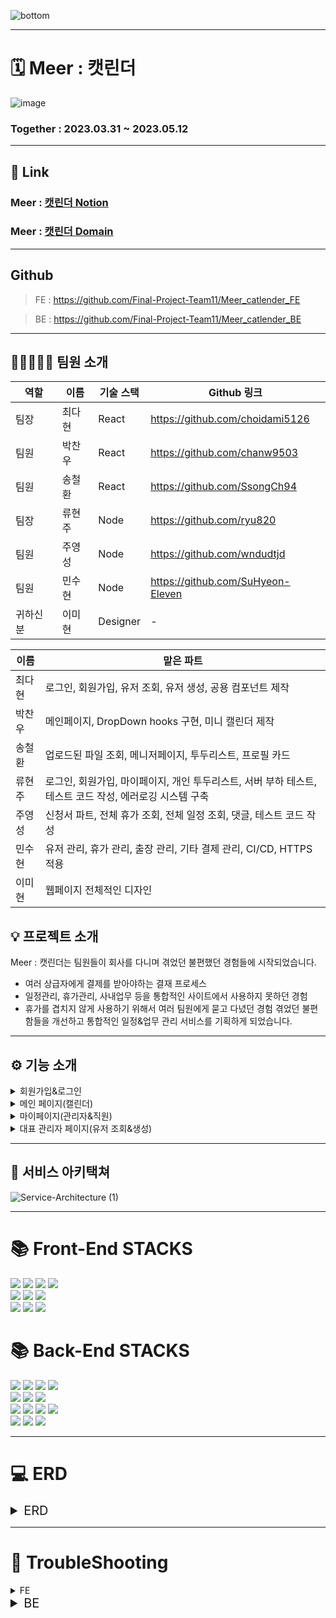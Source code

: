 ![bottom](https://github.com/Final-Project-Team11/Meer_catlender_FE/assets/124993422/c7aac152-34cd-40f2-ac32-2528b76f06c5)

---
# 🗓️ Meer : 캣린더
![image](https://github.com/Final-Project-Team11/Meer_catlender_FE/assets/124577334/eb462824-687b-485c-9223-0399ef3c82a4)

### Together : 2023.03.31 ~ 2023.05.12

---
## 🔗 Link

### Meer : [캣린더 Notion](https://magical-puppy-b7f.notion.site/Final_Project_Team11-Meer-71cb657348d24b188150a5e12df42b86)
### Meer : [캣린더 Domain](https://meercatlendar.store)
---
## Github

> FE : https://github.com/Final-Project-Team11/Meer_catlender_FE 

> BE : https://github.com/Final-Project-Team11/Meer_catlender_BE

---

## 🙋🏼‍♀️🙋🏼 팀원 소개 


| 역할 | 이름   | 기술 스택 |  Github 링크              |
| --- | ------ | --------- | ------------------------ |
| 팀장 | 최다현 | React     |  https://github.com/choidami5126 |
| 팀원 | 박찬우 | React     |  https://github.com/chanw9503 |
| 팀원 | 송철환 | React     |  https://github.com/SsongCh94 |
| 팀장 | 류현주 | Node      |  https://github.com/ryu820 |
| 팀원 | 주영성 | Node      |  https://github.com/wndudtjd |
| 팀원 | 민수현 | Node      |  https://github.com/SuHyeon-Eleven |
| 귀하신 분 | 이미현 | Designer   | -                        |

| 이름 | 맡은 파트 |
| --- | --------- |
| 최다현 | 로그인, 회원가입, 유저 조회, 유저 생성, 공용 컴포넌트 제작 |
| 박찬우 | 메인페이지, DropDown hooks 구현, 미니 캘린더 제작 |
| 송철환 | 업로드된 파일 조회, 메니저페이지, 투두리스트, 프로필 카드 |
| 류현주 | 로그인, 회원가입, 마이페이지, 개인 투두리스트, 서버 부하 테스트, 테스트 코드 작성, 에러로깅 시스템 구축 |
| 주영성 | 신청서 파트, 전체 휴가 조회, 전체 일정 조회, 댓글, 테스트 코드 작성 |
| 민수현 | 유저 관리, 휴가 관리, 출장 관리, 기타 결제 관리, CI/CD, HTTPS적용 |
| 이미현 | 웹페이지 전체적인 디자인 |


## 💡 프로젝트 소개 
Meer : 캣린더는 팀원들이 회사를 다니며 겪었던 불편했던 경험들에 시작되었습니다.

- 여러 상급자에게 결제를 받아야하는 결재 프로세스
- 일정관리, 휴가관리, 사내업무 등을 통합적인 사이트에서 사용하지 못하던 경험
- 휴가를 겹치지 않게 사용하기 위해서 여러 팀원에게 묻고 다녔던 경험
겪었던 불편함들을 개선하고 통합적인 일정&업무 관리 서비스를 기획하게 되었습니다.

---

## ⚙️ 기능 소개

<details>
<summary>회원가입&로그인</summary>

- 회원가입은 `대표 관리자`만 가능합니다.
  
- 대표 관리자는 회원가입 후 좌측 상단 카트 박스에 `유저 관리`를 통해 유저 조회&생성 페이지로 이동하여 `기존 유저를 조회` 하거나 `신규 유저를 생성`할 수 있습니다.
  
- 신규 유저 생성 시 비밀번호는 아이디와 같으며, `최초 로그인 시 변경`합니다.
</details>

<details>
<summary>메인 페이지(캘린더)</summary>

- 우측 상단 `Change Icon`을 통해 `일정 ←→ 휴가 탭`을 변경할 수 있습니다.
  
- 캘린더를 `클릭, 드래그` 하여 일정, 휴가를 생성할 수 있습니다.
  
- 일정 탭에서는 `회의, 이벤트, 출장, 미팅` ****중 선택하여 작성합니다.
  
- 파일을 첨부하거나, 팀원을 멘션할 수 있습니다.
  
- 우측 상단 드롭다운을 통해 `문서류(보고서, 회의록, 결제요청서)`를 작성할 수 있습니다.
  
- 휴가 탭에서는 `휴가, 반차, 연차, 병가`를 선택하여 작성할 수 있습니다.
  
- 좌측 Todo 보드를 통해 내 업무 리스트들을 작성하고, 확인할 수 있습니다.
  
  - **(마이페이지와 연동됩니다.)**
  
- 프로필 카드의 `수정 아이콘`을 통해, 유저의 정보를 수정할 수 있습니다.
  
</details>
  
 <details>
<summary>마이페이지(관리자&직원)</summary> 

- 프로필 카드의 기능은 메인 페이지와 동일합니다.
   
- Todo 리스트의 기능은 메인 페이지와 동일합니다.
   
- 상단 미니 캘린더로 `금주의 일정을 확인`할 수 있고 클릭 시 메인 페이지로 이동합니다.
   
- 좌측 하단 내가 올린 최근 휴가의 `승인, 반려, 대기중` 상태에 따라 아이콘이 변경됩니다.

- **언급된 일정** : 내가 멘션된 일정 리스트를 볼 수 있습니다.(관리자의 경우 모든 일정에 태그 됩니다.)
   
- **보고서** : 팀내에 작성된 보고서 리스트를 볼 수 있습니다.
  - 클릭 시 상세 내용 확인이 가능합니다.
   
- **출장관련/내가 올린 결재** : 
  1. `관리자` 직원이 올린 출장 일정을 확인하고 승인/반려 합니다.
  2. `직원` 내가 올린 결재 리스트와 승인/반려 상태를 확인할 수 있습니다.
   
- 휴가 요청 : 
  1. `관리자`의 경우에만 표출 됩니다. 팀원이 올린 휴가에 대해서 승인/반려 할 수 있습니다.
   
- **회의록, 보고서** : 팀내에 작성된 회의록과 보고서 리스트를 볼 수 있습니다.
  - 클릭 시 상세 내용 확인이 가능합니다
   
- **결재요청/ 내가 올린 파일** : 
  1. `관리자`직원이 올린 결재요청을 확인하고 승인/반려 할 수 있습니다. 
  2. `직원` 팀내에 내가 올린 파일 리스트를 볼 수 있습니다.
   
  </details>

 <details>
<summary>대표 관리자 페이지(유저 조회&생성)</summary> 

- 전체 유저를 조회할 수 있고, `팀별로 필터링, 이름으로 특정 유저를 검색`할 수 있습니다.
     
- 특정 유저 클릭 시 `상세 정보를 조회`할 수 있습니다
     
- 상세 조회 중 유저의 정보를 `수정, 삭제`할 수 있습니다.
     
- 신규 유저 계정을 `생성`할 수 있습니다.
 </details>
  
---
  
## 🧩 서비스 아키택쳐

![Service-Architecture (1)](https://github.com/Final-Project-Team11/Meer_catlender_FE/assets/124577334/2d549489-3aaf-40d2-902e-ecc28485db05)

---


<div align=left><h1>📚 Front-End STACKS</h1></div>
<div align=left> 
  <img src="https://img.shields.io/badge/typescript-3178C6?style=for-the-badge&logo=typescript&logoColor=white">
  <img src="https://img.shields.io/badge/axios-5A29E4?style=for-the-badge&logo=axios&logoColor=white">
  <img src="https://img.shields.io/badge/react-61DAFB?style=for-the-badge&logo=react&logoColor=white">
  <img src="https://img.shields.io/badge/vercel-000000?style=for-the-badge&logo=vercel&logoColor=white">
  <br>
  
  <img src="https://img.shields.io/badge/react query-FF4154?style=for-the-badge&logo=react query&logoColor=white">
  <img src="https://img.shields.io/badge/styled components-DB7093?style=for-the-badge&logo=styled components&logoColor=white">
  <img src="https://img.shields.io/badge/react hook form-EC5990?style=for-the-badge&logo=react hook form&logoColor=white">
  <br>
  
  <img src="https://img.shields.io/badge/react router-CA4245?style=for-the-badge&logo=react router&logoColor=white">
  <img src="https://img.shields.io/badge/recoil-000000?style=for-the-badge&logo=recoli&logoColor=white">
  <img src="https://img.shields.io/badge/toast ui calendar-FF6618?style=for-the-badge&logo=toast ui calendar&logoColor=white">
</div>

<div align=left><h1>📚 Back-End STACKS</h1></div>
<div align=left> 
  <img src="https://img.shields.io/badge/javascript-F7DF1E?style=for-the-badge&logo=javascript&logoColor=white">
  <img src="https://img.shields.io/badge/node.js-339933?style=for-the-badge&logo=node.js&logoColor=white">
  <img src="https://img.shields.io/badge/amazon ec2-FF9900?style=for-the-badge&logo=amazon ec2&logoColor=white">
  <img src="https://img.shields.io/badge/pm2-2B037A?style=for-the-badge&logo=pm2&logoColor=white">
  <br>
  
  <img src="https://img.shields.io/badge/json web tokens-000000?style=for-the-badge&logo=json web tokens&logoColor=white">
  <img src="https://img.shields.io/badge/sequelize-52B0E7?style=for-the-badge&logo=sequelize&logoColor=white">
  <img src="https://img.shields.io/badge/jest-C21325?style=for-the-badge&logo=jest&logoColor=white">
  <br>
  
  <img src="https://img.shields.io/badge/express-000000?style=for-the-badge&logo=express&logoColor=white">
  <img src="https://img.shields.io/badge/github actions-2088FF?style=for-the-badge&logo=github actions&logoColor=white">
  <img src="https://img.shields.io/badge/multer-F46519?style=for-the-badge&logo=multer&logoColor=white">
  <img src="https://img.shields.io/badge/amazon rds-527FFF?style=for-the-badge&logo=amazon rds&logoColor=white">
  <br>
  
  <img src="https://img.shields.io/badge/slack-4A154B?style=for-the-badge&logo=slack&logoColor=white">
  <img src="https://img.shields.io/badge/mysql-4479A1?style=for-the-badge&logo=mysql&logoColor=white">
  <img src="https://img.shields.io/badge/amazon s3-569A31?style=for-the-badge&logo=amazon s3&logoColor=white">
</div>

---

# 💻 ERD
<details>
<summary style="font-size: 20px;">ERD</summary>

![drawSQL-final-export-2023-05-05](https://github.com/Final-Project-Team11/Meer_catlender_BE/assets/70690690/0592d0d4-6398-4ece-be27-bf444222b154)
  
</details>

---

# 🔫 TroubleShooting
 <details>
<summary>FE</summary> 
  
  
<details>
<summary>TypeScript</summary> 
  
1. JavaScript는 모든 타입을 받을 수 있어 비교적 빠른 작업이 가능하지만, 가독성과 유지 보수 측면에서 단점이 존재
  
2. TypeScript는 JavaScript의 상위 집합 언어로, 정적 타입 검사와 코드 어시스트 기능 등을 제공하여 코드의 안정성과 가독성을 높여주는 장점을 가짐
    - TypeScript의 정적 타입 검사로 인해 코드가 더 안정적이며, 개발자들이 이해하기 쉬운 코드 작성 가능
  
3. TypeScript는 컴파일 타임에 오류를 잡을 수 있어서 런타임에 발생하는 오류를 미리 방지 가능
    - 컴파일 과정에서 발견되는 오류들로 인해 실행 전에 수정 가능하며, 런타임 오류 발생 확률 감소
  
4. TypeScript는 ES6 이상의 기능을 지원하므로 현재 수요되는 모던한 개발에 적합
    - 최신 JavaScript 기능과 함께 사용 가능하며, 더 나은 개발 경험 제공
  
5. 현재 취업 시장에서는 TypeScript 경험자에 대한 수요가 많으며, TypeScript를 경험하고 익히는 것은 취업 시장에서의 경쟁력을 높이는 데 도움이 될 것으로 예상됨
    - 기업들이 프로젝트의 안정성과 유지 보수를 위해 TypeScript를 선호하고, TypeScript에 익숙한 개발자들을 찾기 때문
  
6. TypeScript는 큰 프로젝트와 협업 시 효과적
    - 정적 타입으로 인해 프로젝트 규모가 커지거나 여러 개발자들과 협업할 때 유리함
    - 코드의 의도와 구조를 명확하게 표현하여 다른 개발자들이 이해하기 쉽게 함
  
7. TypeScript는 커뮤니티 지원이 강함
    - 많은 개발자들이 사용하고 지원하므로, 문제 해결이나 새로운 정보를 얻기 쉬움
        - 많은 라이브러리들이 TypeScript 지원을 제공하며, 타입 정의 파일이 다양하게 존재함
  
</details>
  
  
<details>
<summary>tanstack@react-query</summary> 
    
 1. 데이터 동기화 및 배경 업데이트
     - 데이터를 자동으로 동기화하고 배경에서 업데이트할 수 있습니다. 이를 통해 항상 최신 상태의 데이터를 보여줄 수 있습니다.
  
 2. 쿼리 결과 캐싱 및 공유
     - 동일한 쿼리를 여러 컴포넌트에서 사용할 때, 캐시된 결과를 자동으로 공유하여 중복 요청을 방지하고 성능을 향상시킬 수 있습니다.
  
 3. 복잡한 로딩 상태 처리 간소화
     - React Query는 로딩, 에러, 데이터 상태를 쉽게 관리할 수 있는 훅을 제공하여 복잡한 상태 처리를 간소화합니다.
  
 4. 쿼리 반복 및 자동화
     - 쿼리를 자동으로 반복하거나, 원하는 시점에 재요청할 수 있어서 사용자가 새로고침 없이 새로운 데이터를 확인할 수 있습니다.
  
 5. 데이터 패치 및 최적화
     - 데이터를 서버에서 패치한 후, 캐시를 최적화하고 관련 쿼리를 무효화하여 변경된 데이터를 반영할 수 있습니다.
  
 6. 지연 로딩 및 무한 스크롤 지원
     - React Query를 이용해 지연 로딩과 무한 스크롤 기능을 손쉽게 구현할 수 있습니다.
  
 7. 서버에서의 에러 처리
     - 서버에서 발생한 에러를 쉽게 처리할 수 있으며, 에러를 사용자에게 친절하게 전달할 수 있습니다.
  
 8. 개발자도구 지원
     - React Query Devtools 를 사용하면 쿼리와 캐시의 상태를 실시간으로 확인할 수 있어서, 문제를 파악하고 디버깅하기에 용이합니다.
     - 데브툴즈를 통해 쿼리를 강제로 리패치하거나, 캐시를 삭제하거나, 로딩 상태를 유지하며 다양한 상태를 미리 체크할 수 있습니다.
 </details>
   
 <details>
<summary>Recoil</summary> 
   
 - 기존에 React-Query만을 사용하여 데이터를 관리하고 있었습니다.
   - 그러나 **A작업에서는 B데이터의 일부분만 필요한 경우**가 있어서,각각의 쿼리를 사용하여 데이터를 불러오는 것이 번거로웠습니다.
   - 이로 인해 **전역 상태 관리를 도입하여 API 호출 비용을 절감**할 수 있다는 아이디어가 제시되었습니다.
 
 - Redux와 Recoil 중에서 선택을 고민하다가, 기술 매니저님들의 의견과 프로젝트 아키텍쳐를 고려하여 **Recoil**을 도입하기로 결정했습니다.
   - **프로젝트에서 관리해야 할 전역 데이터가 많지 않아서** Redux보다는 상대적으로 가볍고,
     공식문서가 한글화가 잘 되어 있어서 새로운 스택을 접하는 것이 용이할 것으로 판단했습니다.
     또한, 팀원 모두 Redux를 사용해 본 경험이 있어서 새로운 스택을 도입하는 것에 대한 의견 수렴이 가능했습니다.
 </details>
  
 <details>
<summary>TOAST UI CALENDAR</summary> 
     
<details>
<summary>Custom 제작 vs library 제작 비교</summary> 
  
 1. Calendar 사용에 있어서 library vs Custom 비교해보기 
  
- Library를 사용했을 때 필요사항

- [x]  라이브러리를 쓸 수 있는지?

- [x]  라이브러리가 내가 원하는데로 열리는지?

- [x]  Custom으로 CSS 변경이 되는지?

- [x]  서버와 연동해서 데이터를 주고받고 할 수 있는지?

- [x]  기존에 와이어프레임에서 디자인 한 내용이 적용 되는지?

- Custom 했을 때 필요사항

- [x]  달력의 기능을 낼 수 있는지?

- [x]  원하는 기능을 적용할 수 있는지?

- [ ]  기간내에 모든 기능을 적용할 수 있는지?(애매)

- [ ]  Library보다 더 나은 기능을 만들 수 있는지? (애매)

**※ 달력부분은 이번 프로젝트내에 있어 핵심기능이기 때문에**
        
**더 나은 서비스 제공을 위해 library를 사용할 예정**
        
 </details>

### TOAST UI CALENDAR 선정 이유
    
- 무료 및 오픈 소스 :
   “Toast UI Calendar”는 무료이면서 오픈소스 라이센스를 가지고 있어서 자유롭게 사용하고 수정 가능
   
- 다양한 확장 기능 :
   - "Toast UI Calendar"는 다양한 확장 기능을 제공하여 개발자가 쉽게 캘린더를 확장하고 커스터마이징 가능
   - 주간/월간/연간 등 다양한 뷰 모드, 드래그 앤 드롭을 통한 이벤트 이동 및 크기 조절  등의 기능을 제공
   
- 사용성
   - "Toast UI Calendar"는 사용자 친화적인 인터페이스와 직관적인 사용성을 제공
   - 쉽게 이벤트를 추가, 수정, 삭제할 수 있고, 다양한 일정을 시간대별로 표시하고 관리 가능
   
- 유연한 커스터마이징:
   - "Toast UI Calendar"는 날짜와 시간에 대한 포맷, 이벤트의 색상 및 아이콘 등을 커스터마이징
   - 디자인 요구사항에 맞게 캘린더를 변경 가능
   
- 기간내 완성도 :
   - 기간내에 Custom 제작과 libaray 사용을 고려 했을때 더 나은 방향으로 선택
   
 </details>
   <details>
<summary>Vercel</summary> 
     
- 빠른 배포 : Vercel은 글로벌 CDN(Content Delivery NetWork)을 사용하여 전 세계적으로 빠른 속도로 배포 속도로 배포 할 수 있습니다.
     
- 무료 SSL(https:) 인증서 : Vercel  무료 SSL 인증서를 제공하고 있습니다.
     
- CI/CD 지원 : Vercel은 Github과 같은 버전 관리 시스템과 통합하여 자동화된 CI/CD 를 지원합니다.
     
- 무료 호스팅 : Vercel은 매우 높은 수준의 무료 호스팅을 제공합니다.
  
- Vercel은 React로 구축된 웹사이트나 애플리케이션을 배포하고 관리하기에 이상적인 플랫폼
     
 </details>
   
<details>
<summary>React-Hook-Form</summary> 
       
- 특정 페이지들에서 Input 태그를 자주 사용하고 있는데, Commom-Component를 구축하여 사용하고, 컴포넌트를 분리해도 코드 간소화에 한계를 느껴 도입하게 되었습니다.

- 도입하면서 현재까지 얻은 이점은 다음과 같습니다.

1. **state 관리가 필요 없어졌습니다.** 이전에는 각각의 Input 태그에 대해 state를 정의하고, onChange 이벤트 핸들러를 작성하여 값을 업데이트 해주는 작업이 필요했습니다.
       React-Hook-Form을 도입 하면서 이 작업들이 필요 없어졌습니다.

2. Input 태그마다 고정적으로 사용되던 value와 onChange가 빠지면서 **Input 태그마다 코드가 2줄씩 감소하였습니다.**
       
3. **내장 함수를 통해** 유효성 검사, 필드의 값 추출 등 유용한 기능을 사용할 수 있습니다.
       이는 기존에는 각각의 Input 태그에 대해 별도로 구현해야 했던 기능이었습니다.
       또한, 추가적으로 사용 가능한 기능들이 있는지 파악하고 있습니다.
       
4. React-Hook_Form를 사용함으로서 **비제어 컴포넌트**를 다루게 되는데 이때 입력 필드의 상태를 State에 저장하지 않고
       React-Hook-Form이 내부적으로 유지함으로 입력필드가 변경되어도, State가 업데이트 되지 않아 **리렌더링을 줄일 수 있습니다.**
 </details>
  
</details>

<details>
  <summary style="font-size: 20px;">BE</summary>
  <details>
    <summary style="font-size: 20px;">Transaction</summary>
	  
 **문제점1**

- try-catch 구문을 사용해서 트랜잭션을 적용해주었는데 commit은 잘 되지만 rollback이 적용되지 않는다

```jsx
try {
    const { 받아올 내용 } = req.body;
    const t = await sequelize.transaction({
    	isolationLevel: Transaction.ISOLATION_LEVELS.READ_COMMITTED, // 트랜잭션 격리 수준을 설정합니다.
	});
   
    await Companys.create({
	// 생성할 내용
    },{ transaction: t })

    await Users.create({
	// 생성할 내용
    },{ transaction: t })

    await t.commit();
    return res.status(200).json({ message: "회원가입에 성공하였습니다." })
} catch (err) {
    await t.rollback();
    next(err)
}
```

**해결 방법**

- try - catch 문에서 트렌젝션을 사용해줄 때 트렌젝션의 정의가 try 구문안에 들어가 있어서 catch 구문에서 사용할 수 없어진게 원인이었다

```jsx
const t = await sequelize.transaction({
    isolationLevel: Transaction.ISOLATION_LEVELS.READ_COMMITTED, // 트랜잭션 격리 수준을 설정합니다.
});
try {
    const { 받아올 내용 } = req.body;
    await Companys.create({
	// 생성할 내용
    },{ transaction: t })

    await Users.create({
	// 생성할 내용
    },{ transaction: t })

    await t.commit();
    return res.status(200).json({ message: "회원가입에 성공하였습니다." })
} catch (err) {
    await t.rollback();
    next(err)
}
```

 **문제점 2**

- 3 layer architecture pattern 을 적용해 준 이후에 다시 트랜잭션을 적용하려고 service 단에서 트랜잭션을 설정해주었다.service 단에서 try-catch 구문을 사용해서 정리를 해줬더니 에러가 생겼을 때 **Executing (690518fe-dd6b-406b-90eb-57ee0b951f0c): ROLLBACK;** 이라는 쿼리문이 날아가는 것을 확인할 수 있었다.하지만!!! 쿼리문만 날아가고 실제로 롤백이 되지 않고 있었다.

 **해결 방법 2**

- 코드의 흐름이 route → controller → service → repository → service → controller → route 방향으로 움직이기 때문에 아무리 트렌젝션 설정을 service에서 해줘도 repository 에서 실행이 되버린것이다. repository 에서 해당 메소드들에 { transaction: t } 설정을 해주었더니 repository 의 메소드들도 다 트랜젝션으로 묶여서 정상 작동하는 것을 확인할 수 있었다
  </details>
  <details>
    <summary style="font-size: 20px;">한글 제목 파일 업로드</summary>
	  
 **문제점**

업로드하려고 하는 파일의 제목이 한글일 경우 자동으로 **한글 문자열이 인코딩**되어 등록이 됩니다. 하지만 윈도우와 맥의 한글을 만드는 방식의 차이점으로 인해 맥에서 파일을 업로드하면 인코딩 할때 한글이 깨져서 아래와 같이 **인코딩 문자열이 길어지는 현상**이 있었습니다.

![https://user-images.githubusercontent.com/70690690/234678174-cf74c9e6-ab36-41a3-bed6-8dd038076a01.png](https://user-images.githubusercontent.com/70690690/234678174-cf74c9e6-ab36-41a3-bed6-8dd038076a01.png)

하지만 업로드 하려고 하는 파일의 url이 너무길어졌을 때 데이터 베이스에 저장하는 과정에서  마지막 부분이 누락되어 다시 해당 파일을 조회하는 과정에서 SyntaxError: Unexpected end of JSON input 에러가 발생하였습니다. 해당 에러는 JSON.parse() 메소드가 파싱할 JSON 문자열이 유효하지 않은 형식의 JSON 문자열인 경우 발생합니다. 

**해결 방안**

기존에는 FileLocation을 지정해줄 때 아래와 같이 UUID + 파일 이름의 형식으로 지정해주었었다. 저장 되는 File Location에 파일 이름을 함께 넣어주는 이유는 FileLocation에서 **파일 이름만 split()**으로 잘라서 사용하기 위해서 였습니다. 

```jsx
key(req, file, cb) {
    cb(null, `${v4()}_${path.basename(file.originalname)}`); // v4 = uuid 랜덤값
},
```

하지만 ${path.basename(file.originalname)}의 길이가 너무 길어지면 뒷 부분이 잘리는 문제가 생기기 때문에 아래의 코드 처럼 UUID 만으로 File Location을 지정해주고 File Name은 따로 컬럼을 추가해서 저장을 해주었습니다. 

```jsx
key(req, file, cb) {
    cb(null, cb(null, `${v4()}`); // v4 = uuid 랜덤값
},
```
  </details>
  <details>
    <summary style="font-size: 20px;">문자열 글자수 제한 이슈</summary>
	  
**문제점**

기존에 fileName과 fileLocation 을 조회할 때 아래처럼 GROUP_CONCAT으로 객체 모양의 문자열을 만든 후JSON.parse()로 객체로 바꿔주었다. 하지만 이 경우 Sequelize의 **문자열 제한** 때문에 파일을 여러 개 올리게 되면 조회하는 문자열이 길어져서 뒷부분이 생략되어 조회되는 문제점이 있었다.

```jsx
[
    Sequelize.literal("(SELECT GROUP_CONCAT('{\"fileName\":\"', Files.fileName, '\",\"fileLocation\":\"', Files.fileLocation, '\"}'SEPARATOR '|') FROM Events JOIN Files ON Events.Id = Files.Id WHERE Files.Id = Schedules.Id)"
         ),"files"
     ],
...
...
...
schedules.map((schedule) => {
            if (schedule.files) {
                schedule.files = schedule.files.split("|").map((item) => {
                    return JSON.parse(item)
                })
            }
            return;
        })
```

 **해결방법**

1. 첫 번째로 떠오른 해결 방법은 문자열의 제한을 없애거나 엄청 큰 숫자로 만들어주는 것이었다. 하지만 **변수의 값이 클수록 메모리 사용량도 증가**하기 때문에 적절한 방법은 아니라는 판단으로 다른 방법을 찾기로 했다.
2. **JSON_OBJECT** 함수를 사용하면 지정된 키와 값을 가진 JSON 객체를 생성할 수 있다. 해당 함수를 이용해서 배열을 만들면 될 것 같았다.
    
    ```jsx
    JSON_OBJECT('name', name, 'age', age)
    ```
    
3. 가장 처음 찾은 함수는 JSON_OBJECTAGG 함수이다.
    
    JSON_OBJECTAGG 함수를 사용해서 아래처럼 그룹화된 데이터를 JSON 객체 형태로 결합하는 방법을 찾았다. 하지만 해당 함수 꼭 키 값을 지정해야 했기 때문에 {key:{객체}, key:{객체}} 형태로 데이터를 구성하게 되어서 원하는 모양을 만들 수 없었다.
    
    ```jsx
    SELECT JSON_OBJECTAGG(id, JSON_OBJECT('name', name, 'age', age)) as data FROM users
    ```
    
    생성되는 데이터 형태 👇
    
    ```jsx
    {"1":{"name":"Alice","age":30},"2":{"name":"Bob","age":25},"3":{"name":"Charlie","age":35}}
    ```
    
4. 두 번째로 찾은 함수는 **JSON_ARRAYAGG** 함수이다.
    
    JSON_ARRAYAGG 함수는 생성된 모든 JSON 객체들을 **배열 형태**로 묶어서 반환하며 아래와 같이 작성할 수 있다.
    
    ```jsx
    SELECT JSON_ARRAYAGG(JSON_OBJECT('id', id, 'name', name, 'age', age)) as data FROM users
    ```
    
    생성되는 데이터 형태 👇
    
    ```jsx
    [{"id":1, "name":"Alice", "age":30},  {"id":2, "name":"Bob", "age":25},  {"id":3, "name":"Charlie", "age":35}]
    ```
    

🌟 **위에서 찾은 2개의 함수를 이용해서 아래와 같이 코드를 작성해주었다.**🌟

```jsx
[
    Sequelize.literal( "(SELECT JSON_ARRAYAGG(JSON_OBJECT('fileName', Files.fileName, 'fileLocation', Files.fileLocation)) AS files FROM Events JOIN Files ON Events.Id = Files.Id WHERE Files.Id = Schedules.Id)"),"files"
]
```

### **성능개선**

코드수정 후 GROUP_CONCAT으로 만든 문자열을 map()함수를 사용해서 배열을 만들어 주고 JSON.parse()를 해주던 과정이 생략되어서 **클라이언트와 서버 간의 통신 시간을 최적화**할 수 있게 되었다.

**수정 전**

![mypage-1](https://github.com/Final-Project-Team11/Meer_catlender_FE/assets/70690690/6264b2ae-6359-4534-a77d-65a90acb6c79)

![mypage-3 PNG](https://github.com/Final-Project-Team11/Meer_catlender_FE/assets/70690690/39c43450-d5ef-4872-bb9c-92b6ed4a6ffc)


**수정 후**

![mypage-1_코드수정 후 PNG](https://github.com/Final-Project-Team11/Meer_catlender_FE/assets/70690690/fc2eb977-2d99-4d00-a26d-5f8fb910ff52)

![mypage-3 PNG (1)](https://github.com/Final-Project-Team11/Meer_catlender_FE/assets/70690690/a75403d7-3b02-4e16-8489-d093fd501e6c)


  </details>

</details>
